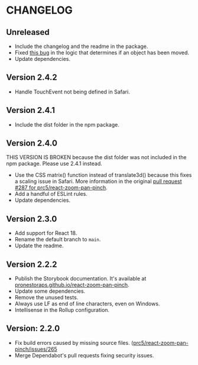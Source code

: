 # CHANGELOG

## Unreleased

- Include the changelog and the readme in the package.
- Fixed [this bug](https://github.com/prc5/react-zoom-pan-pinch/pull/247) in the logic that determines if an object has been moved.
- Update dependencies.

## Version 2.4.2

- Handle TouchEvent not being defined in Safari.

## Version 2.4.1

- Include the dist folder in the npm package.

## Version 2.4.0

THIS VERSION IS BROKEN because the dist folder was not included in the npm package. Please use 2.4.1 instead.

- Use the CSS matrix() function instead of translate3d() because this fixes a scaling issue in Safari. More information in the original [pull request #287 for prc5/react-zoom-pan-pinch](https://github.com/prc5/react-zoom-pan-pinch/pull/287).
- Add a handful of ESLint rules.
- Update dependencies.

## Version 2.3.0

- Add support for React 18.
- Rename the default branch to `main`.
- Update the readme.

## Version 2.2.2

- Publish the Storybook documentation. It's available at [pronestoraps.github.io/react-zoom-pan-pinch](https://pronestoraps.github.io/react-zoom-pan-pinch/).
- Update some dependencies.
- Remove the unused tests.
- Always use LF as end of line characters, even on Windows.
- Intellisense in the Rollup configuration.

## Version: 2.2.0

- Fix build errors caused by missing source files. ([prc5/react-zoom-pan-pinch/issues/265](https://github.com/prc5/react-zoom-pan-pinch/issues/265)
- Merge Dependabot's pull requests fixing security issues.
